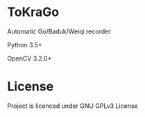 # ToKraGo
Automatic Go/Baduk/Weiqi recorder

Python 3.5+

OpenCV 3.2.0+



# License
Project is licenced under GNU GPLv3 License
